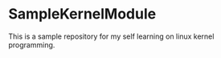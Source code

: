 # SampleKernelModule

This is a sample repository for my self learning on linux kernel programming.
